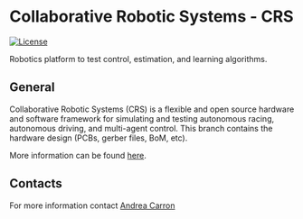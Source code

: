 # Collaborative Robotic Systems - CRS
[![License](https://img.shields.io/badge/License-BSD_2--Clause-orange.svg)](https://opensource.org/licenses/BSD-2-Clause)

Robotics platform to test control, estimation, and learning algorithms. 

## General 
Collaborative Robotic Systems (CRS) is a flexible and open source hardware and software framework for simulating and testing autonomous racing, autonomous driving, and multi-agent control. This branch contains the hardware design (PCBs, gerber files, BoM, etc).

More information can be found [here](https://idsc.ethz.ch/research-zeilinger/research-projects/demonstrators.html). 

## Contacts
For more information contact [Andrea Carron](https://idsc.ethz.ch/research-zeilinger/research-projects/demonstrators.html)

